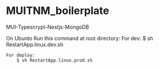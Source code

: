 # MUITNM_boilerplate
MUI-Typescrypt-Nestjs-MongoDB


On Ubunto Run this command at root directory:
    For dev:
        $ sh RestartApp.linux.dev.sh
    
    For deploy:
        $ sh RestartApp.linux.prod.sh
